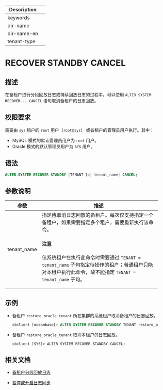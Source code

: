 | Description   |                 |
|---------------|-----------------|
| keywords      |                 |
| dir-name      |                 |
| dir-name-en   |                 |
| tenant-type   |                 |

# RECOVER STANDBY CANCEL

## 描述

在备租户进行分段回放日志或持续回放日志的过程中，可以使用 `ALTER SYSTEM RECOVER... CANCEL` 语句取消备租户的日志回放。

## 权限要求

需要由 `sys` 租户的 `root` 用户（`root@sys`） 或各租户的管理员用户执行。其中：

* MySQL 模式的默认管理员用户为 `root` 用户。
* Oracle 模式的默认管理员用户为 `SYS` 用户。

## 语法

```sql
ALTER SYSTEM RECOVER STANDBY [TENANT [=] tenant_name] CANCEL;
```

## 参数说明

| 参数       | 描述                                                                                                   |
|------------|------------------------------------------------------------------------------------------------------------|
| tenant_name| 指定待取消日志回放的备租户。每次仅支持指定一个备租户，如果需要指定多个租户，需要重新执行该命令。<main id="notice" type='notice'> <h4>注意</h4> <p>仅系统租户在执行此命令时需要通过 <code>TENANT = tenant_name</code> 子句指定待操作的租户；普通租户只能对本租户执行此命令，故不能指定 <code>TENANT = tenant_name</code> 子句。</p></main>   |

## 示例

* 备租户 `restore_oracle_tenant` 所在集群的系统租户取消备租户的日志回放。

  ```sql
  obclient [oceanbase]> ALTER SYSTEM RECOVER STANDBY TENANT restore_oracle_tenant CANCEL;
  ```

* 备租户 `restore_oracle_tenant` 取消本租户的日志回放。

  ```shell
  obclient [SYS]> ALTER SYSTEM RECOVER STANDBY CANCEL;

## 相关文档

* [备租户分段回放日志](../../../../../600.manage/600.backup-and-recovery/600.restore-data/510.recover-the-standby-tenant.md)

* [暂停或开启日志同步](../../../../../600.manage/400.high-availability/300.physical-standby-database-disaster-recovery/300.log-transport-service/500.pause-or-enable-log-synchronization.md)
